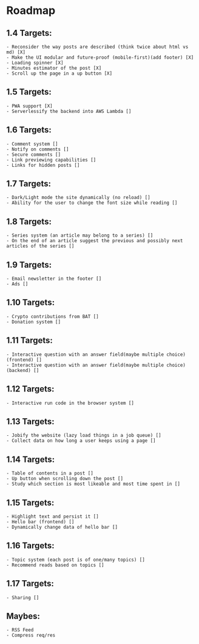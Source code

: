 # Roadmap

## 1.4 Targets: 
    - Reconsider the way posts are described (think twice about html vs md) [X]
    - Make the UI modular and future-proof (mobile-first)(add footer) [X]
    - Loading spinner [X]
    - Minutes estimator of the post [X]
    - Scroll up the page in a up button [X]

## 1.5 Targets:
    - PWA support [X]
    - Serverlessify the backend into AWS Lambda []

## 1.6 Targets:
    - Comment system []
    - Notify on comments []
    - Secure comments []
    - Link previewing capabilities []
    - Links for hidden posts []

## 1.7 Targets:
    - Dark/Light mode the site dynamically (no reload) []
    - Ability for the user to change the font size while reading []

## 1.8 Targets: 
    - Series system (an article may belong to a series) []
    - On the end of an article suggest the previous and possibly next articles of the series []

## 1.9 Targets:
    - Email newsletter in the footer []
    - Ads []

## 1.10 Targets:
    - Crypto contributions from BAT []
    - Donation system []

## 1.11 Targets:
    - Interactive question with an answer field(maybe multiple choice) (frontend) []
    - Interactive question with an answer field(maybe multiple choice) (backend) []

## 1.12 Targets:
    - Interactive run code in the browser system []

## 1.13 Targets:
    - Jobify the website (lazy load things in a job queue) []
    - Collect data on how long a user keeps using a page []

## 1.14 Targets:
    - Table of contents in a post []
    - Up button when scrolling down the post []
    - Study which section is most likeable and most time spent in []

## 1.15 Targets:
    - Highlight text and persist it []
    - Hello bar (frontend) []
    - Dynamically change data of hello bar []

## 1.16 Targets:
    - Topic system (each post is of one/many topics) []
    - Recommend reads based on topics []

## 1.17 Targets:
    - Sharing []

## Maybes:
    - RSS Feed
    - Compress req/res
